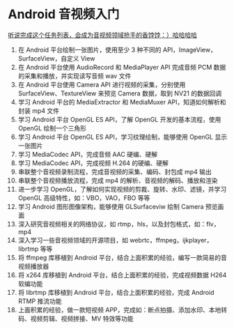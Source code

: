 # Android 音视频入门

[听说完成这个任务列表，会成为音视频领域抢手的香饽饽：）哈哈哈哈](https://mp.weixin.qq.com/s/rLztkB1GpHj2W-CWEuSBAQ)

  1. 在 Android 平台绘制一张图片，使用至少 3 种不同的 API，ImageView，SurfaceView，自定义 View
  2. 在 Android 平台使用 AudioRecord 和 MediaPlayer API 完成音频 PCM 数据的采集和播放，并实现读写音频 wav 文件
  3. 在 Android 平台使用 Camera API 进行视频的采集，分别使用 SurfaceView、TextureView 来预览 Camera 数据，取到 NV21 的数据回调
  4. 学习 Android 平台的 MediaExtractor 和 MediaMuxer API，知道如何解析和封装 mp4 文件
  5. 学习 Android 平台 OpenGL ES API，了解 OpenGL 开发的基本流程，使用 OpenGL 绘制一个三角形
  6. 学习 Android 平台 OpenGL ES API，学习纹理绘制，能够使用 OpenGL 显示一张图片
  7. 学习 MediaCodec API，完成音频 AAC 硬编、硬解
  8. 学习 MediaCodec API，完成视频 H.264 的硬编、硬解
  9. 串联整个音视频录制流程，完成音视频的采集、编码、封包成 mp4 输出
  10. 串联整个音视频播放流程，完成 mp4 的解析、音视频的解码、播放和渲染
  11. 进一步学习 OpenGL，了解如何实现视频的剪裁、旋转、水印、滤镜，并学习 OpenGL 高级特性，如：VBO，VAO，FBO 等等
  12. 学习 Android 图形图像架构，能够使用 GLSurfaceviw 绘制 Camera 预览画面
  13. 深入研究音视频相关的网络协议，如 rtmp，hls，以及封包格式，如：flv，mp4
  14. 深入学习一些音视频领域的开源项目，如 webrtc，ffmpeg，ijkplayer，librtmp 等等
  15. 将 ffmpeg 库移植到 Android 平台，结合上面积累的经验，编写一款简易的音视频播放器
  16. 将 x264 库移植到 Android 平台，结合上面积累的经验，完成视频数据 H264 软编功能
  17. 将 librtmp 库移植到 Android 平台，结合上面积累的经验，完成 Android RTMP 推流功能
  18. 上面积累的经验，做一款短视频 APP，完成如：断点拍摄、添加水印、本地转码、视频剪辑、视频拼接、MV 特效等功能
